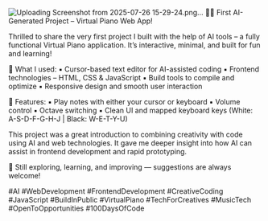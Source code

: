 ![Uploading Screenshot from 2025-07-26 15-29-24.png…]()
🎹✨ First AI-Generated Project – Virtual Piano Web App!

Thrilled to share the very first project I built with the help of AI tools – a fully functional Virtual Piano application.
It’s interactive, minimal, and built for fun and learning!

🔧 What I used:
▪️ Cursor-based text editor for AI-assisted coding
▪️ Frontend technologies – HTML, CSS & JavaScript
▪️ Build tools to compile and optimize
▪️ Responsive design and smooth user interaction

🎵 Features:
▪️ Play notes with either your cursor or keyboard
▪️ Volume control
▪️ Octave switching
▪️ Clean UI and mapped keyboard keys (White: A-S-D-F-G-H-J | Black: W-E-T-Y-U)

This project was a great introduction to combining creativity with code using AI and web technologies. It gave me deeper insight into how AI can assist in frontend development and rapid prototyping.

🧠 Still exploring, learning, and improving — suggestions are always welcome!

#AI #WebDevelopment #FrontendDevelopment #CreativeCoding #JavaScript #BuildInPublic #VirtualPiano #TechForCreatives #MusicTech #OpenToOpportunities #100DaysOfCode


